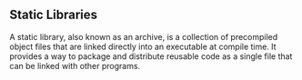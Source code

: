 ## Static Libraries

A static library, also known as an archive, is a collection of precompiled object files that are linked directly into an executable at compile time. It provides a way to package and distribute reusable code as a single file that can be linked with other programs.
